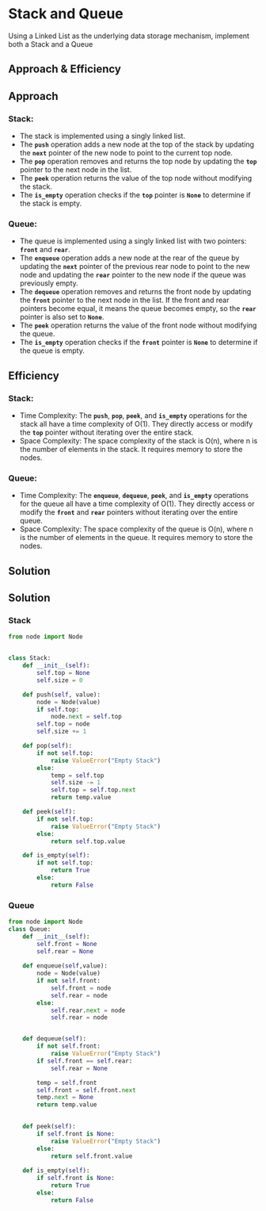 # Stack and Queue
Using a Linked List as the underlying data storage mechanism, implement both a Stack and a Queue

## Approach & Efficiency
## **Approach**

### **Stack:**

- The stack is implemented using a singly linked list.
- The **`push`** operation adds a new node at the top of the stack by updating the **`next`** pointer of the new node to point to the current top node.
- The **`pop`** operation removes and returns the top node by updating the **`top`** pointer to the next node in the list.
- The **`peek`** operation returns the value of the top node without modifying the stack.
- The **`is_empty`** operation checks if the **`top`** pointer is **`None`** to determine if the stack is empty.

### **Queue:**

- The queue is implemented using a singly linked list with two pointers: **`front`** and **`rear`**.
- The **`enqueue`** operation adds a new node at the rear of the queue by updating the **`next`** pointer of the previous rear node to point to the new node and updating the **`rear`** pointer to the new node if the queue was previously empty.
- The **`dequeue`** operation removes and returns the front node by updating the **`front`** pointer to the next node in the list. If the front and rear pointers become equal, it means the queue becomes empty, so the **`rear`** pointer is also set to **`None`**.
- The **`peek`** operation returns the value of the front node without modifying the queue.
- The **`is_empty`** operation checks if the **`front`** pointer is **`None`** to determine if the queue is empty.

## **Efficiency**

### **Stack:**

- Time Complexity: The **`push`**, **`pop`**, **`peek`**, and **`is_empty`** operations for the stack all have a time complexity of O(1). They directly access or modify the **`top`** pointer without iterating over the entire stack.
- Space Complexity: The space complexity of the stack is O(n), where n is the number of elements in the stack. It requires memory to store the nodes.

### **Queue:**

- Time Complexity: The **`enqueue`**, **`dequeue`**, **`peek`**, and **`is_empty`** operations for the queue all have a time complexity of O(1). They directly access or modify the **`front`** and **`rear`** pointers without iterating over the entire queue.
- Space Complexity: The space complexity of the queue is O(n), where n is the number of elements in the queue. It requires memory to store the nodes.
## Solution
<!-- Show how to run your code, and examples of it in action -->


## Solution
<!-- Show how to run your code, and examples of it in action -->
### Stack
```python
from node import Node


class Stack:
    def __init__(self):
        self.top = None
        self.size = 0

    def push(self, value):
        node = Node(value)
        if self.top:
            node.next = self.top
        self.top = node
        self.size += 1

    def pop(self):
        if not self.top:
            raise ValueError("Empty Stack")
        else:
            temp = self.top
            self.size -= 1
            self.top = self.top.next
            return temp.value

    def peek(self):
        if not self.top:
            raise ValueError("Empty Stack")
        else:
            return self.top.value

    def is_empty(self):
        if not self.top:
            return True
        else:
            return False
```
### Queue
``` python
from node import Node
class Queue:
    def __init__(self):
        self.front = None
        self.rear = None
    
    def enqueue(self,value):
        node = Node(value)
        if not self.front:
            self.front = node
            self.rear = node
        else:
            self.rear.next = node
            self.rear = node


    def dequeue(self):
        if not self.front:
            raise ValueError("Empty Stack")
        if self.front == self.rear:
            self.rear = None

        temp = self.front
        self.front = self.front.next
        temp.next = None
        return temp.value
        

    def peek(self):
        if self.front is None:
            raise ValueError("Empty Stack")
        else:
            return self.front.value
    
    def is_empty(self):
        if self.front is None:
            return True
        else:
            return False
```